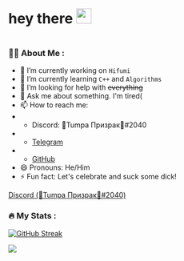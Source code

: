 <h1>
  hey there
  <img src="https://media.giphy.com/media/hvRJCLFzcasrR4ia7z/giphy.gif" width="30px"/>
</h1>
<img src="https://komarev.com/ghpvc/?username=Tumpa-Prizrak&style=flat-square&color=blue" alt="" align="center"/>

### :woman_technologist: About Me :
- 🔭 I’m currently working on `Hifumi`
- 🌱 I’m currently learning `C++` and `Algorithms`
- 🤔 I’m looking for help with ~~everything~~
- 💬 Ask me about something. I'm tired(
- 📫 How to reach me:
- - Discord:  🍑Tumpa Призрак🍑#2040
- - [Telegram](https://t.me/TumpaPr)
- - [GitHub](https://github.com/Tumpa-Prizrak)
- 😄 Pronouns: He/Him
- ⚡ Fun fact: Let's celebrate and suck some dick!


[Discord (🍑Tumpa Призрак🍑#2040)](https://discord.com/users/529302484901036043)

### :fire: My Stats :
[![GitHub Streak](http://github-readme-streak-stats.herokuapp.com?user=Tumpa-Prizrak&theme=dark&background=000000)](https://git.io/streak-stats)

<a href="https://wakatime.com"><img src="https://wakatime.com/share/@Andrew_K9/a0ec1e55-1a18-4614-a38e-38305c4afc03.png" /></a>
